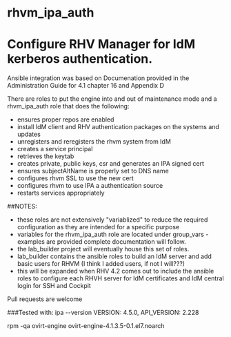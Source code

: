 # rhvm_ipa_auth
# Configure RHV Manager for IdM kerberos authentication.

Ansible integration was based on Documenation provided in the Administration Guide for 4.1 chapter 16 and Appendix D

There are roles to put the engine into and out of maintenance mode and a rhvm_ipa_auth role that does the following:

- ensures proper repos are enabled
- install IdM client and RHV authentication packages on the systems and updates
- unregisters and reregisters the rhvm system from IdM
- creates a service principal
- retrieves the keytab
- creates private, public keys, csr and generates an IPA signed cert
- ensures subjectAltName is properly set to DNS name
- configures rhvm SSL to use the new cert
- configures rhvm to use IPA a authentication source
- restarts services appropriately

##NOTES:
- these roles are not extensively "variablized" to reduce the required configuration as they are intended for a specific purpose
- variables for the rhvm_ipa_auth role are located under group_vars - examples are provided complete documentation will follow.
- the lab_builder project will eventually house this set of roles.
- lab_builder contains the ansible roles to build an IdM server and add basic users for RHVM (I think I added users, if not I will???)
- this will be expanded when RHV 4.2 comes out to include the ansible roles to configure each RHVH server for IdM certificates and IdM central login for SSH and Cockpit

Pull requests are welcome

###Tested with:
ipa --version
VERSION: 4.5.0, API_VERSION: 2.228

rpm -qa ovirt-engine
ovirt-engine-4.1.3.5-0.1.el7.noarch
